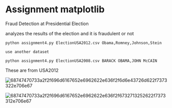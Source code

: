 # Assignment matplotlib
Fraud Detection at Presidential Election

analyzes the results of the election and it is fraudulent or not

```
python assignment4.py ElectionUSA2012.csv Obama,Romney,Johnson,Stein

use another dataset

python assignment4.py ElectionUSA2008.csv BARACK OBAMA,JOHN McCAIN
```


These are from USA2012

![68747470733a2f2f696d6167652e6962622e636f2f6d6e43726d622f7373322e706e67](https://user-images.githubusercontent.com/27926328/34426851-f7b79abc-ec4b-11e7-9151-a9686ae8a08f.png)


![68747470733a2f2f696d6167652e6962622e636f2f6732713252622f7373312e706e67](https://user-images.githubusercontent.com/27926328/36223931-fec7ef7c-11d6-11e8-8577-fc7e20939f5e.png)



